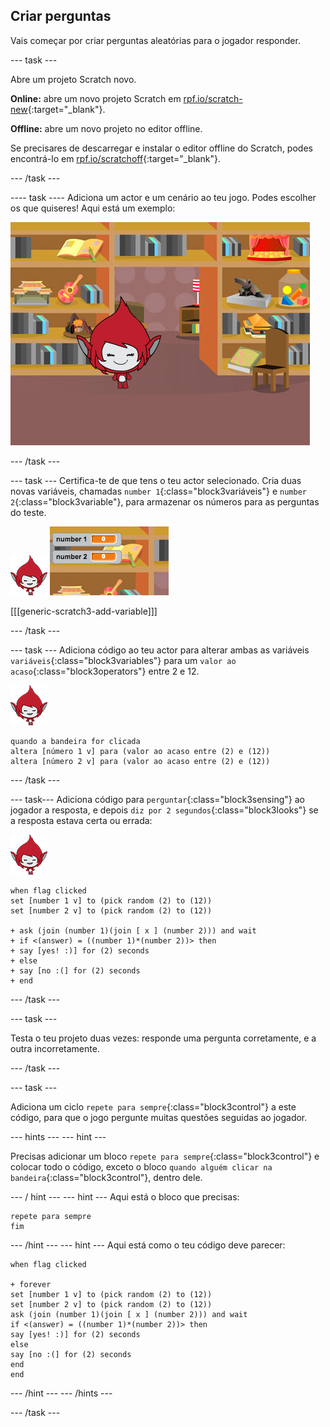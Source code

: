 ## Criar perguntas

Vais começar por criar perguntas aleatórias para o jogador responder.

\--- task \---

Abre um projeto Scratch novo.

**Online:** abre um novo projeto Scratch em [rpf.io/scratch-new](http://rpf.io/scratch-new){:target="_blank"}.

**Offline:** abre um novo projeto no editor offline.

Se precisares de descarregar e instalar o editor offline do Scratch, podes encontrá-lo em [rpf.io/scratchoff](http://rpf.io/scratchoff){:target="_blank"}.

\--- /task \---

\---- task \---- Adiciona um actor e um cenário ao teu jogo. Podes escolher os que quiseres! Aqui está um exemplo:

![captura de ecrã](images/brain-setting.png)

\--- /task \---

\--- task \--- Certifica-te de que tens o teu actor selecionado. Cria duas novas variáveis, chamadas `number 1`{:class="block3variáveis"} e `number 2`{:class="block3variable"}, para armazenar os números para as perguntas do teste.

![captura de ecrã](images/giga-sprite.png) ![captura de ecrã](images/brain-variables.png)

[[[generic-scratch3-add-variable]]]

\--- /task \---

\--- task \--- Adiciona código ao teu actor para alterar ambas as variáveis `variáveis`{:class="block3variables"} para um `valor ao acaso`{:class="block3operators"} entre 2 e 12.

![captura de ecrã](images/giga-sprite.png)

```blocks3
quando a bandeira for clicada
altera [número 1 v] para (valor ao acaso entre (2) e (12))
altera [número 2 v] para (valor ao acaso entre (2) e (12))
```

\--- /task \---

\--- task\--- Adiciona código para `perguntar`{:class="block3sensing"} ao jogador a resposta, e depois `diz por 2 segundos`{:class="block3looks"} se a resposta estava certa ou errada:

![captura de ecrã](images/giga-sprite.png)

```blocks3
when flag clicked
set [number 1 v] to (pick random (2) to (12))
set [number 2 v] to (pick random (2) to (12))

+ ask (join (number 1)(join [ x ] (number 2))) and wait
+ if <(answer) = ((number 1)*(number 2))> then
+ say [yes! :)] for (2) seconds
+ else
+ say [no :(] for (2) seconds
+ end
```

\--- /task \---

\--- task \---

Testa o teu projeto duas vezes: responde uma pergunta corretamente, e a outra incorretamente.

\--- /task \---

\--- task \---

Adiciona um ciclo `repete para sempre`{:class="block3control"} a este código, para que o jogo pergunte muitas questões seguidas ao jogador.

\--- hints \--- \--- hint \---

Precisas adicionar um bloco `repete para sempre`{:class="block3control"} e colocar todo o código, exceto o bloco `quando alguém clicar na bandeira`{:class="block3control"}, dentro dele.

\--- / hint \--- \--- hint \--- Aqui está o bloco que precisas:

```blocks3
repete para sempre
fim
```

\--- /hint \--- \--- hint \--- Aqui está como o teu código deve parecer:

```blocks3
when flag clicked

+ forever
set [number 1 v] to (pick random (2) to (12))
set [number 2 v] to (pick random (2) to (12))
ask (join (number 1)(join [ x ] (number 2))) and wait
if <(answer) = ((number 1)*(number 2))> then
say [yes! :)] for (2) seconds
else
say [no :(] for (2) seconds
end
end
```

\--- /hint \--- \--- /hints \---

\--- /task \---